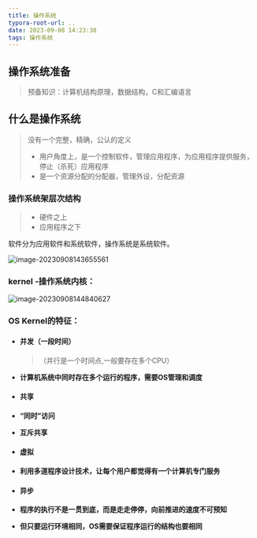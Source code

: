 ```yaml
---
title: 操作系统
typora-root-url: ..
date: 2023-09-08 14:23:38
tags: 操作系统
---
```




## 





## 操作系统准备

> 预备知识：计算机结构原理，数据结构，C和汇编语言

## 什么是操作系统

> 没有一个完整，精确，公认的定义
>
> - 用户角度上，是一个控制软件，管理应用程序，为应用程序提供服务，停止（杀死）应用程序
> - 是一个资源分配的分配器，管理外设，分配资源

### 操作系统架层次结构

> - 硬件之上
> - 应用程序之下

软件分为应用软件和系统软件，操作系统是系统软件。

![image-20230908143655561](/images/%E6%93%8D%E4%BD%9C%E7%B3%BB%E7%BB%9F/image-20230908143655561.png)



### kernel -操作系统内核：

![image-20230908144840627](/images/%E6%93%8D%E4%BD%9C%E7%B3%BB%E7%BB%9F/image-20230908144840627.png)



### OS Kernel的特征：

- #### **并发（一段时间）**

  > （并行是一个时间点,一般要存在多个CPU）

- **计算机系统中同时存在多个运行的程序，需要OS管理和调度**

- #### **共享**

- **“同时”访问**

- **互斥共享**

- #### 虚拟

- **利用多道程序设计技术，让每个用户都觉得有一个计算机专门服务**

- #### 异步

- **程序的执行不是一贯到底，而是走走停停，向前推进的速度不可预知**

- **但只要运行环境相同，OS需要保证程序运行的结构也要相同**

  

  

